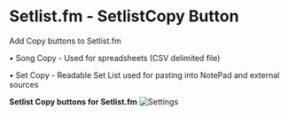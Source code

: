 # Setlist.fm - SetlistCopy Button
Add Copy buttons to Setlist.fm

• Song Copy - Used for spreadsheets (CSV delimited file)

• Set Copy - Readable Set List used for pasting into NotePad and external sources


**Setlist Copy buttons for Setlist.fm**
![Settings](/SetelistCopy.png)

